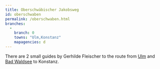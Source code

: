 ```yaml
---
title: Oberschwäbischer Jakobsweg
id: oberschwaben
permalink: /oberschwaben.html
branches:
  -
    branch: 0
    towns: "Ulm,Konstanz"
    mapagencies: d
---
```


There are 2 small guides by Gerhilde Fleischer to the route from [Ulm][0] and [Bad Waldsee][1] to Konstanz.

[0]: http://www.amazon.de/exec/obidos/ASIN/3796609058/europaischefe-21
[1]: http://www.amazon.de/exec/obidos/ASIN/3796607985/europaischefe-21